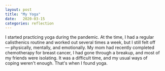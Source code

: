 ```yaml
---
layout: post
title: "My Yoga"
date:   2020-03-15
categories: reflection
---
```

I started practicing yoga during the pandemic. At the time, I had a regular calisthenics routine and worked out several times a week, but I still felt off — physically, mentally, and emotionally. My mom had recently completed chemotherapy for breast cancer, I had gone through a breakup, and most of my friends were isolating. It was a difficult time, and my usual ways of coping weren't enough. That's when I found yoga.






